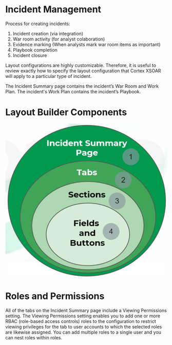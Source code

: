 # Incident Management
Process for creating incidents:
1. Incident creation (via integration)
2. War room activity (for analyst colaboration)
3. Evidence marking (When analysts mark war room items as important)
4. Playbook completion
5. Incident closure

Layout configurations are highly customizable. Therefore, it is useful to review exactly how to specify the layout configuration that Cortex XSOAR will apply to a particular type of incident.

The Incident Summary page contains the incident’s War Room and Work Plan. The incident's Work Plan contains the incident’s Playbook.

# Layout Builder Components
![localImage](./images/Screenshot_4.png)
# Roles and Permissions
All of the tabs on the Incident Summary page include a Viewing Permissions setting. The Viewing Permissions setting enables you to add one or more RBAC (role-based access controls) roles to the configuration to restrict viewing privileges for the tab to user accounts to which the selected roles are likewise assigned. You can add multiple roles to a single user and you can nest roles within roles.